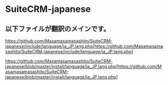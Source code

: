 # SuiteCRM-japanese

## 以下ファイルが翻訳のメインです。

https://github.com/Masamasamasashito/SuiteCRM-japanese/include/language/ja_JP.lang.php[https://github.com/Masamasamasashito/SuiteCRM-japanese/include/language/ja_JP.lang.php]


https://github.com/Masamasamasashito/SuiteCRM-japanese/blob/master/install/language/ja_JP.lang.php[https://github.com/Masamasamasashito/SuiteCRM-japanese/blob/master/install/language/ja_JP.lang.php]
